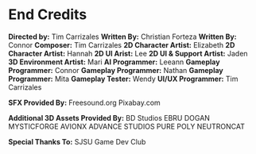 # End Credits

**Directed by:** Tim Carrizales
**Written By:** Christian Forteza
**Written By:** Connor
**Composer:** Tim Carrizales
**2D Character Artist:** Elizabeth
**2D Character Artist:** Hannah
**2D UI Arist:** Lee
**2D UI & Support Artist:** Jaden
**3D Environment Artist:** Mari
**AI Programmer:** Leeann
**Gameplay Programmer:** Connor
**Gameplay Programmer:** Nathan
**Gameplay Programmer:** Mita
**Gameplay Tester:** Wendy
**UI/UX Programmer:** Tim Carrizales

**SFX Provided By:**
Freesound.org
Pixabay.com

**Additional 3D Assets Provided By:**
BD Studios
EBRU DOGAN
MYSTICFORGE
AVIONX
ADVANCE STUDIOS
PURE POLY
NEUTRONCAT

**Special Thanks To:**
SJSU Game Dev Club
